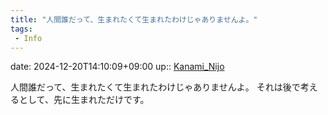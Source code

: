 ```yaml
---
title: "人間誰だって、生まれたくて生まれたわけじゃありませんよ。"
tags:
 - Info
---
```


date: 2024-12-20T14:10:09+09:00
up:: [Kanami_Nijo](../Bar/Novel/Nacaria/Kanami_Nijo.md)

人間誰だって、生まれたくて生まれたわけじゃありませんよ。
それは後で考えるとして、先に生まれただけです。